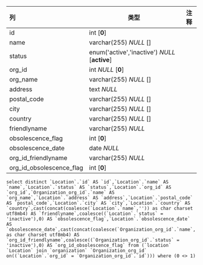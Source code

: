 | 列                       | 类型                                          | 注释 |
| :----------------------- | --------------------------------------------- | ---- |
| id                       | int [**0**]                                   |      |
| name                     | varchar(255) *NULL* []                        |      |
| status                   | enum('active','inactive') *NULL* [**active**] |      |
| org_id                   | int *NULL* [**0**]                            |      |
| org_name                 | varchar(255) *NULL* []                        |      |
| address                  | text *NULL*                                   |      |
| postal_code              | varchar(255) *NULL* []                        |      |
| city                     | varchar(255) *NULL* []                        |      |
| country                  | varchar(255) *NULL* []                        |      |
| friendlyname             | varchar(255) *NULL*                           |      |
| obsolescence_flag        | int [**0**]                                   |      |
| obsolescence_date        | date *NULL*                                   |      |
| org_id_friendlyname      | varchar(255) *NULL*                           |      |
| org_id_obsolescence_flag | int [**0**]                                   |      |

```
select distinct `Location`.`id` AS `id`,`Location`.`name` AS `name`,`Location`.`status` AS `status`,`Location`.`org_id` AS `org_id`,`Organization_org_id`.`name` AS `org_name`,`Location`.`address` AS `address`,`Location`.`postal_code` AS `postal_code`,`Location`.`city` AS `city`,`Location`.`country` AS `country`,cast(concat(coalesce(`Location`.`name`,'')) as char charset utf8mb4) AS `friendlyname`,coalesce((`Location`.`status` = 'inactive'),0) AS `obsolescence_flag`,`Location`.`obsolescence_date` AS `obsolescence_date`,cast(concat(coalesce(`Organization_org_id`.`name`,'')) as char charset utf8mb4) AS `org_id_friendlyname`,coalesce((`Organization_org_id`.`status` = 'inactive'),0) AS `org_id_obsolescence_flag` from (`location` `Location` join `organization` `Organization_org_id` on((`Location`.`org_id` = `Organization_org_id`.`id`))) where (0 <> 1)
```

